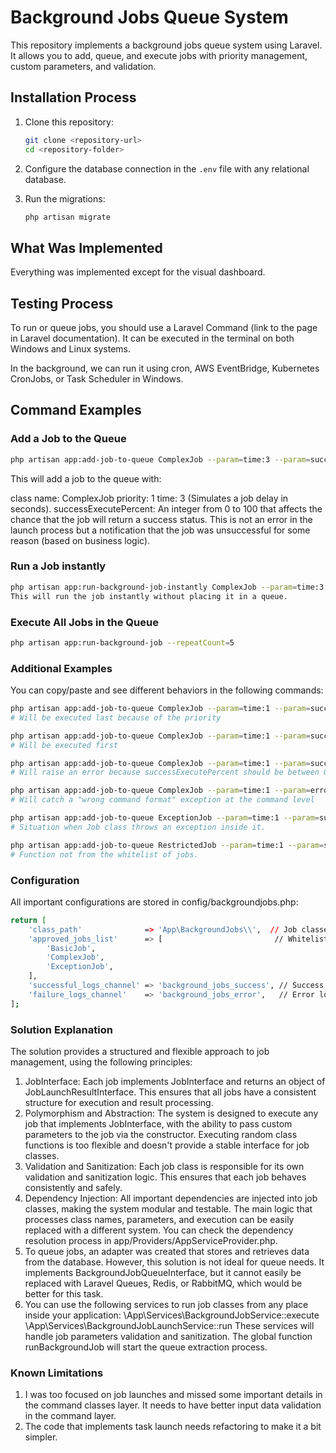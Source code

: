 # Background Jobs Queue System

This repository implements a background jobs queue system using Laravel. It allows you to add, queue, and execute jobs with priority management, custom parameters, and validation.


## Installation Process

1. Clone this repository:
    ```bash
    git clone <repository-url>
    cd <repository-folder>
    ```

2. Configure the database connection in the `.env` file with any relational database.

3. Run the migrations:
    ```bash
    php artisan migrate
    ```

## What Was Implemented

Everything was implemented except for the visual dashboard.


## Testing Process

To run or queue jobs, you should use a Laravel Command (link to the page in Laravel documentation). 
It can be executed in the terminal on both Windows and Linux systems. 

In the background, we can run it using cron, AWS EventBridge, Kubernetes CronJobs, or Task Scheduler in Windows.


## Command Examples

### Add a Job to the Queue

```bash
php artisan app:add-job-to-queue ComplexJob --param=time:3 --param=successExecutePercent:50 --priority=1
```
This will add a job to the queue with:

class name: ComplexJob
priority: 1
time: 3 (Simulates a job delay in seconds).
successExecutePercent: An integer from 0 to 100 that affects the chance that the job will return a success status. This is not an error in the launch process but a notification that the job was unsuccessful for some reason (based on business logic).

### Run a Job instantly

```bash
php artisan app:run-background-job-instantly ComplexJob --param=time:3 --param=successExecutePercent:50
This will run the job instantly without placing it in a queue.
```

### Execute All Jobs in the Queue
```bash
php artisan app:run-background-job --repeatCount=5
```

### Additional Examples

You can copy/paste and see different behaviors in the following commands:

```bash
php artisan app:add-job-to-queue ComplexJob --param=time:1 --param=successExecutePercent:50 --priority=1
# Will be executed last because of the priority

php artisan app:add-job-to-queue ComplexJob --param=time:1 --param=successExecutePercent:50 --priority=10
# Will be executed first

php artisan app:add-job-to-queue ComplexJob --param=time:1 --param=successExecutePercent:5000 --priority=10
# Will raise an error because successExecutePercent should be between 0 and 100 (job parameters validation)

php artisan app:add-job-to-queue ComplexJob --param=time:1 --param=error --priority=10
# Will catch a "wrong command format" exception at the command level

php artisan app:add-job-to-queue ExceptionJob --param=time:1 --param=successExecutePercent:50 --priority=10
# Situation when Job class throws an exception inside it.

php artisan app:add-job-to-queue RestrictedJob --param=time:1 --param=successExecutePercent:50 --priority=10
# Function not from the whitelist of jobs.
```

### Configuration

All important configurations are stored in config/backgroundjobs.php:

```bash
return [
    'class_path'              => 'App\BackgroundJobs\\',  // Job classes namespace
    'approved_jobs_list'      => [                         // Whitelist of jobs
        'BasicJob',       
        'ComplexJob',
        'ExceptionJob',
    ],
    'successful_logs_channel' => 'background_jobs_success', // Success logs channel
    'failure_logs_channel'    => 'background_jobs_error',   // Error logs channel
];
```


### Solution Explanation

The solution provides a structured and flexible approach to job management, using the following principles:
1. JobInterface: Each job implements JobInterface and returns an object of JobLaunchResultInterface. This ensures that all jobs have a consistent structure for execution and result processing.
2. Polymorphism and Abstraction: The system is designed to execute any job that implements JobInterface, with the ability to pass custom parameters to the job via the constructor. Executing random class functions is too flexible and doesn't provide a stable interface for job classes.
3. Validation and Sanitization: Each job class is responsible for its own validation and sanitization logic. This ensures that each job behaves consistently and safely.
4. Dependency Injection: All important dependencies are injected into job classes, making the system modular and testable. The main logic that processes class names, parameters, and execution can be easily replaced with a different system. You can check the dependency resolution process in app/Providers/AppServiceProvider.php.
5. To queue jobs, an adapter was created that stores and retrieves data from the database. However, this solution is not ideal for queue needs. It implements BackgroundJobQueueInterface, but it cannot easily be replaced with Laravel Queues, Redis, or RabbitMQ, which would be better for this task.
6. You can use the following services to run job classes from any place inside your application: \App\Services\BackgroundJobService::execute \App\Services\BackgroundJobLaunchService::run These services will handle job parameters validation and sanitization. The global function runBackgroundJob will start the queue extraction process.

### Known Limitations 

1. I was too focused on job launches and missed some important details in the command classes layer. It needs to have better input data validation in the command layer.
2. The code that implements task launch needs refactoring to make it a bit simpler.